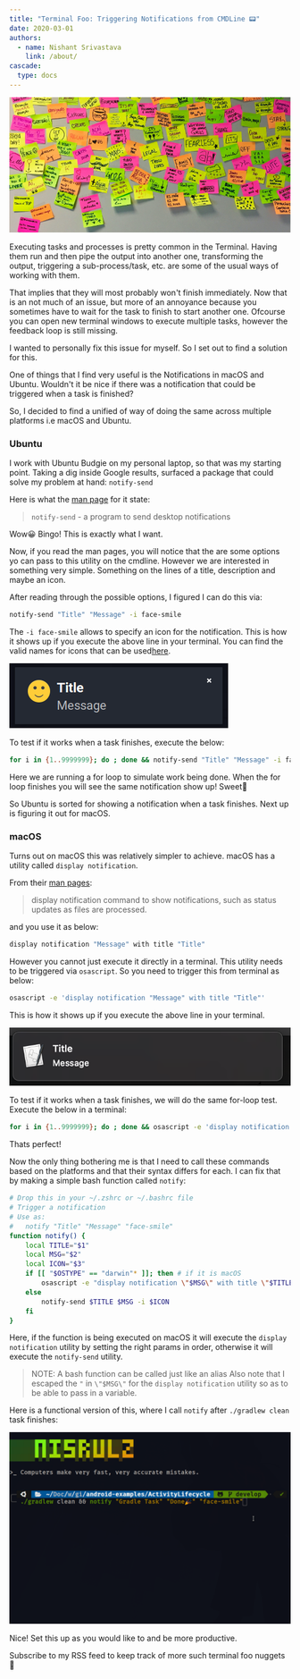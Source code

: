 ```yaml
---
title: "Terminal Foo: Triggering Notifications from CMDLine 📟"
date: 2020-03-01
authors:
  - name: Nishant Srivastava
    link: /about/
cascade:
  type: docs
---
```


![Banner](img/trigger-notification-when-task-over/header.jpg)

<!--more-->

Executing tasks and processes is pretty common in the Terminal. Having them run and then pipe the output into another one, transforming the output, triggering a sub-process/task, etc. are some of the usual ways of working with them.

That implies that they will most probably won't finish immediately. Now that is an not much of an issue, but more of an annoyance because you sometimes have to wait for the task to finish to start another one. Ofcourse you can open new terminal windows to execute multiple tasks, however the feedback loop is still missing.

I wanted to personally fix this issue for myself. So I set out to find a solution for this.

One of things that I find very useful is the Notifications in macOS and Ubuntu. Wouldn't it be nice if there was a notification that could be triggered when a task is finished?

So, I decided to find a unified of way of doing the same across multiple platforms i.e macOS and Ubuntu.

### Ubuntu

I work with Ubuntu Budgie on my personal laptop, so that was my starting point. Taking a dig inside Google results, surfaced a package that could solve my problem at hand: `notify-send`

Here is what the [man page](http://manpages.ubuntu.com/manpages/xenial/man1/notify-send.1.html) for it state:

> `notify-send` - a program to send desktop notifications

Wow😀 Bingo! This is exactly what I want.

Now, if you read the man pages, you will notice that the are some options yo can pass to this utility on the cmdline. However we are interested in something very simple. Something on the lines of a title, description and maybe an icon.

After reading through the possible options, I figured I can do this via:

```bash
notify-send "Title" "Message" -i face-smile
```

The `-i face-smile` allows to specify an icon for the notification. This is how it shows up if you execute the above line in your terminal. You can find the valid names for icons that can be used[here](https://specifications.freedesktop.org/icon-naming-spec/latest/ar01s04.html).

![img](img/trigger-notification-when-task-over/img_1.png)

To test if it works when a task finishes, execute the below:

```bash
for i in {1..9999999}; do ; done && notify-send "Title" "Message" -i face-smile
```

Here we are running a for loop to simulate work being done. When the for loop finishes you will see the same notification show up! Sweet🍬

So Ubuntu is sorted for showing a notification when a task finishes. Next up is figuring it out for macOS.

### macOS

Turns out on macOS this was relatively simpler to achieve. macOS has a utility called `display notification`.

From their [man pages](https://developer.apple.com/library/archive/documentation/LanguagesUtilities/Conceptual/MacAutomationScriptingGuide/DisplayNotifications.html):

> display notification command to show notifications, such as status updates as files are processed.

and you use it as below:

```bash
display notification "Message" with title "Title"
```

However you cannot just execute it directly in a terminal. This utility needs to be triggered via `osascript`. So you need to trigger this from terminal as below:

```bash
osascript -e 'display notification "Message" with title "Title"'
```

This is how it shows up if you execute the above line in your terminal.

![img](img/trigger-notification-when-task-over/img_3.png)

To test if it works when a task finishes, we will do the same for-loop test. Execute the below in a terminal:

```bash
for i in {1..9999999}; do ; done && osascript -e 'display notification "Message" with title "Title"'
```

Thats perfect!

Now the only thing bothering me is that I need to call these commands based on the platforms and that their syntax differs for each. I can fix that by making a simple bash function called `notify`:

```bash
# Drop this in your ~/.zshrc or ~/.bashrc file
# Trigger a notification
# Use as:
#   notify "Title" "Message" "face-smile"
function notify() {
    local TITLE="$1"
    local MSG="$2"
    local ICON="$3"
    if [[ "$OSTYPE" == "darwin"* ]]; then # if it is macOS
        osascript -e "display notification \"$MSG\" with title \"$TITLE\""
    else
        notify-send $TITLE $MSG -i $ICON
    fi
}
```

Here, if the function is being executed on macOS it will execute the `display notification` utility by setting the right params in order, otherwise it will execute the `notify-send` utility.

> NOTE: A bash function can be called just like an alias
> Also note that I escaped the `"` in `\"$MSG\"` for the `display notification` utility so as to be able to pass in a variable.

Here is a functional version of this, where I call `notify` after `./gradlew clean` task finishes:

<img src="img/trigger-notification-when-task-over/img_2.gif" >

Nice! Set this up as you would like to and be more productive.

Subscribe to my RSS feed to keep track of more such terminal foo nuggets 🍪
